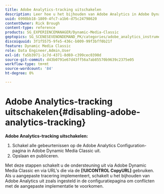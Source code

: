 ```yaml
---
title: Adobe Analytics-tracking uitschakelen
description: Leer hoe u het bijhouden van Adobe Analytics in Adobe Dynamic Media Classic kunt uitschakelen.
uuid: 6998bb18-1809-4fc7-a1b6-d75c24798620
contentOwner: Rick Brough
content-type: reference
products: SG_EXPERIENCEMANAGER/Dynamic-Media-Classic
geptopics: SG_SCENESEVENONDEMAND_PK/categories/adobe_analytics_instrumentation_kit
discoiquuid: 3f1f5575-9fe5-436c-b009-99f3bff0b21f
feature: Dynamic Media Classic
role: Data Engineer,Admin,User
exl-id: fa5b3971-1c7d-4371-8d69-c399cec0390d
source-git-commit: d43b0791e67d43ff56a7ab85570b9639c2375e05
workflow-type: tm+mt
source-wordcount: '84'
ht-degree: 0%

---
```


# Adobe Analytics-tracking uitschakelen{#disabling-adobe-analytics-tracking}

**Adobe Analytics-tracking uitschakelen:**

1. Schakel alle gebeurtenissen op de Adobe Analytics Configuration-pagina in Adobe Dynamic Media Classic uit.
1. Opslaan en publiceren.

Met deze stappen schakelt u de ondersteuning uit via Adobe Dynamic Media Classic en via URL&#39;s die via de **[!UICONTROL CopyURL]** gebruiken. Als u aangepaste tracering implementeert, schakelt u het bijhouden van Adobe Analytics uit zoals ingesteld in de configuratiepagina om conflicten met de aangepaste implementatie te voorkomen.
